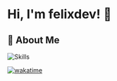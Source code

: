 
# Hi, I'm felixdev! 👋


## 🚀 About Me
![Skills](https://skillicons.dev/icons?i=java,spring,html,css,idea,git,ps,pr,github)

[![wakatime](https://wakatime.com/badge/user/018edbbc-3e07-46a8-b79c-fc389b4e72ca.svg)](https://wakatime.com/@018edbbc-3e07-46a8-b79c-fc389b4e72ca)

